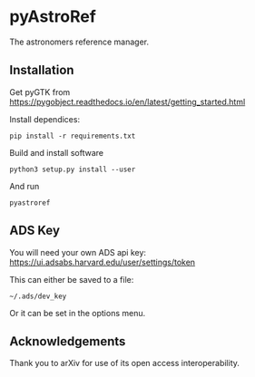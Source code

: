 
# pyAstroRef


The astronomers reference manager.


## Installation


Get pyGTK from https://pygobject.readthedocs.io/en/latest/getting_started.html

Install dependices:

```
pip install -r requirements.txt
```

Build and install software

```
python3 setup.py install --user
```

And run
```
pyastroref
```


## ADS Key

You will need your own ADS api key: https://ui.adsabs.harvard.edu/user/settings/token

This can either be saved to a file:
```
~/.ads/dev_key
```

Or it can be set in the options menu.


## Acknowledgements

Thank you to arXiv for use of its open access interoperability.
